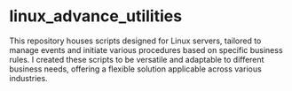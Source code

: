 # linux_advance_utilities
This repository houses scripts designed for Linux servers, tailored to manage events and initiate various procedures based on specific business rules. I created these scripts to be versatile and adaptable to different business needs, offering a flexible solution applicable across various industries.
